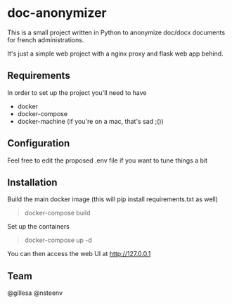 # doc-anonymizer

This is a small project written in Python to anonymize doc/docx documents for french administrations.

It's just a simple web project with a nginx proxy and flask web app behind.

## Requirements

In order to set up the project you'll need to have 

* docker
* docker-compose
* docker-machine (if you're on a mac, that's sad ;())

## Configuration

Feel free to edit the proposed .env file if you want to tune things a bit

## Installation

Build the main docker image (this will pip install requirements.txt as well)

> docker-compose build

Set up the containers

> docker-compose up -d

You can then access the web UI at http://127.0.0.1

## Team

@gillesa
@nsteenv